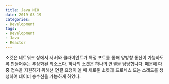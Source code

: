 ```yaml
---
title: Java NIO
date: 2019-03-19
categories:
- Development
tags:
- Development
- Java
- Reactor
---
```




 소켓은 네트워크 상에서 서버와 클라이언트가 특정 포트를 통해 양방향 통신이 가능하도록 만들어주는 추상화된 리소스다.  하나의 소켓은 하나의 연결을 담당합니다. 때문에 다중 접속을 지원하기 위해선 연결 요청이 올 때 새로운 소켓과 프로세스 또는 스레드를 생성하여 데이터 송수신을 가능하게 하였다.



